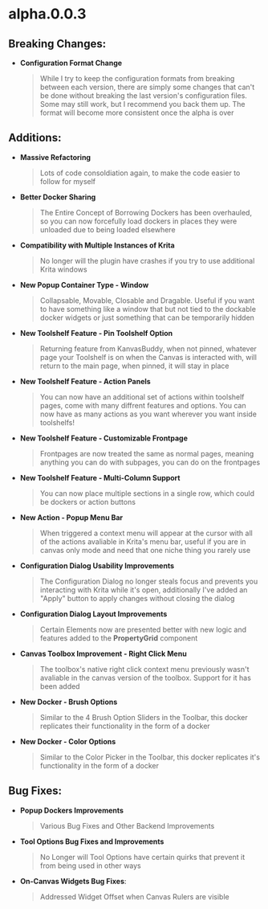 # alpha.0.0.3
## Breaking Changes:
- **Configuration Format Change**
    > While I try to keep the configuration formats from breaking between each version, there are simply some changes that can't be done without breaking the last version's configuration files. Some may still work, but I recommend you back them up. The format will become more consistent once the alpha is over

## Additions:
- **Massive Refactoring** 
    > Lots of code consoldiation again, to make the code easier to follow for myself
- **Better Docker Sharing**
    > The Entire Concept of Borrowing Dockers has been overhauled, so you can now forcefully load dockers in places they were unloaded due to being loaded elsewhere
- **Compatibility with Multiple Instances of Krita**
    > No longer will the plugin have crashes if you try to use additional Krita windows
- **New Popup Container Type - Window**
    > Collapsable, Movable, Closable and Dragable. Useful if you want to have something like a window that but not tied to the dockable docker widgets or just something that can be temporarily hidden
- **New Toolshelf Feature - Pin Toolshelf Option**
    > Returning feature from KanvasBuddy, when not pinned, whatever page your Toolshelf is on when the Canvas is interacted with, will return to the main page, when pinned, it will stay in place
- **New Toolshelf Feature - Action Panels**
    > You can now have an additional set of actions within toolshelf pages, come with many diffrent features and options. You can now have as many actions as you want wherever you want inside toolshelfs!
- **New Toolshelf Feature - Customizable Frontpage**
    > Frontpages are now treated the same as normal pages, meaning anything you can do with subpages, you can do on the frontpages
- **New Toolshelf Feature - Multi-Column Support**
    > You can now place multiple sections in a single row, which could be dockers or action buttons
- **New Action - Popup Menu Bar**
    > When triggered a context menu will appear at the cursor with all of the actions avaliable in Krita's menu bar, useful if you are in canvas only mode and need that one niche thing you rarely use
- **Configuration Dialog Usability Improvements**
    > The Configuration Dialog no longer steals focus and prevents you interacting with Krita while it's open, additionally I've added an "Apply" button to apply changes without closing the dialog
- **Configuration Dialog Layout Improvements**
    > Certain Elements now are presented better with new logic and features added to the **PropertyGrid** component
- **Canvas Toolbox Improvement - Right Click Menu**
    > The toolbox's native right click context menu previously wasn't avaliable in the canvas version of the toolbox. Support for it has been added
- **New Docker - Brush Options**
    > Similar to the 4 Brush Option Sliders in the Toolbar, this docker replicates their functionality in the form of a docker
- **New Docker - Color Options**
    > Similar to the Color Picker in the Toolbar, this docker replicates it's functionality in the form of a docker
## Bug Fixes:
- **Popup Dockers Improvements** 
    > Various Bug Fixes and Other Backend Improvements
- **Tool Options Bug Fixes and Improvements**
    > No Longer will Tool Options have certain quirks that prevent it from being used in other ways
- **On-Canvas Widgets Bug Fixes**:
    > Addressed Widget Offset when Canvas Rulers are visible 



